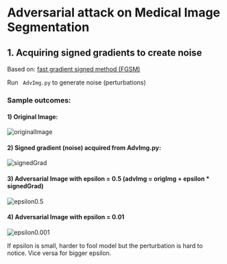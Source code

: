 # Adversarial attack on Medical Image Segmentation

## 1. Acquiring signed gradients to create noise
Based on: [fast gradient signed method (FGSM)](https://arxiv.org/abs/1412.6572)


Run 
``` AdvImg.py```
to generate noise (perturbations) 

### Sample outcomes: 

#### 1) Original Image: 

![originalImage](./Figure_0_original_img.png)

#### 2) Signed gradient (noise) acquired from AdvImg.py: 

![signedGrad](./Figure_1_advImg_signed_grad.png)

#### 3) Adversarial Image with epsilon = 0.5 (advImg = origImg + epsilon * signedGrad)

![epsilon0.5](./Figure_2_advImg_epsilon0.5.png)

#### 4) Adversarial Image with epsilon = 0.01

![epsilon0.001](./Figure_3_advImg_epsilon0.01.png)


If epsilon is small, harder to fool model but the perturbation is hard to notice. Vice versa for bigger epsilon.
